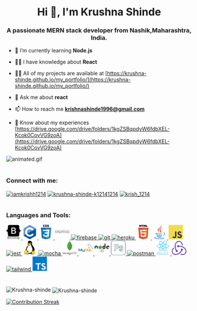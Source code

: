<h1 align="center">Hi 👋, I'm Krushna Shinde</h1>
<h3 align="center">A passionate MERN stack developer from Nashik,Maharashtra, India.</h3>


- 🌱 I’m currently learning **Node.js**

- 👨‍💻 I have knowledge about **React**

- 👨‍💻 All of my projects are available at
[https://krushna-shinde.github.io/my_portfolio/](https://krushna-shinde.github.io/my_portfolio/)

- 💬 Ask me about **react**

- 📫 How to reach me **krishnashinde1996@gmail.com**

- 📄 Know about my experiences
[https://drive.google.com/drive/folders/1kgZSBqpdyW6fdbXEL-Kcok0CovVG9zoA](https://drive.google.com/drive/folders/1kgZSBqpdyW6fdbXEL-Kcok0CovVG9zoA)

<img src="https://www.web24zone.com/wp-content/uploads/2022/09/2c778e_89d09c380b7b4a09bcdbcb329c4734b3_mv2.gif" alt="animated.gif" width="400">


#

<h3 align="left">Connect with me:</h3>
<p align="left">
    <a href="https://twitter.com/iamkrishh1214" target="blank"><img align="center"
            src="https://img.icons8.com/color/256/twitter.png" alt="iamkrishh1214" height="30" width="40" /></a>
    <a href="https://www.linkedin.com/in/krushna-shinde-k12141214/" target="blank"><img align="center"
            src="https://img.icons8.com/color/256/linkedin-circled.png" alt="krushna-shinde-k12141214" height="30"
            width="40" /></a>
    <a href="https://www.instagram.com/krish_1214/" target="blank"><img align="center"
            src="https://img.icons8.com/color/256/instagram-new.png" alt="krish_1214" height="30" width="40" /></a>
</p>

#

<h3 align="left">Languages and Tools:</h3>
<p align="left">  <a href="https://getbootstrap.com" target="_blank" rel="noreferrer"> <img
            src="https://raw.githubusercontent.com/devicons/devicon/master/icons/bootstrap/bootstrap-plain-wordmark.svg"
            alt="bootstrap" width="40" height="40" /> </a> <a href="https://www.cprogramming.com/" target="_blank"
        rel="noreferrer"> <img src="https://raw.githubusercontent.com/devicons/devicon/master/icons/c/c-original.svg"
            alt="c" width="40" height="40" /> </a> <a href="https://www.w3schools.com/css/" target="_blank"
        rel="noreferrer"> <img
            src="https://raw.githubusercontent.com/devicons/devicon/master/icons/css3/css3-original-wordmark.svg"
            alt="css3" width="40" height="40" /> </a> <a href="https://expressjs.com" target="_blank" rel="noreferrer">
        <img src="https://raw.githubusercontent.com/devicons/devicon/master/icons/express/express-original-wordmark.svg"
            alt="express" width="40" height="40" /> </a> <a href="https://firebase.google.com/" target="_blank"
        rel="noreferrer"> <img src="https://www.vectorlogo.zone/logos/firebase/firebase-icon.svg" alt="firebase"
            width="40" height="40" /> </a> <a href="https://git-scm.com/" target="_blank" rel="noreferrer"> <img
            src="https://www.vectorlogo.zone/logos/git-scm/git-scm-icon.svg" alt="git" width="40" height="40" /> </a> <a
        href="https://heroku.com" target="_blank" rel="noreferrer"> <img
            src="https://www.vectorlogo.zone/logos/heroku/heroku-icon.svg" alt="heroku" width="40" height="40" /> </a>
    <a href="https://www.w3.org/html/" target="_blank" rel="noreferrer"> <img
            src="https://raw.githubusercontent.com/devicons/devicon/master/icons/html5/html5-original-wordmark.svg"
            alt="html5" width="40" height="40" /> </a> <a href="https://www.java.com" target="_blank" rel="noreferrer">
        <img src="https://raw.githubusercontent.com/devicons/devicon/master/icons/java/java-original.svg" alt="java"
            width="40" height="40" /> </a> <a href="https://developer.mozilla.org/en-US/docs/Web/JavaScript"
        target="_blank" rel="noreferrer"> <img
            src="https://raw.githubusercontent.com/devicons/devicon/master/icons/javascript/javascript-original.svg"
            alt="javascript" width="40" height="40" /> </a> <a href="https://jestjs.io" target="_blank"
        rel="noreferrer"> <img src="https://www.vectorlogo.zone/logos/jestjsio/jestjsio-icon.svg" alt="jest" width="40"
            height="40" /> </a> <a href="https://www.linux.org/" target="_blank" rel="noreferrer"> <img
            src="https://raw.githubusercontent.com/devicons/devicon/master/icons/linux/linux-original.svg" alt="linux"
            width="40" height="40" /> </a> <a href="https://mochajs.org" target="_blank" rel="noreferrer"> <img
            src="https://www.vectorlogo.zone/logos/mochajs/mochajs-icon.svg" alt="mocha" width="40" height="40" /> </a>
    <a href="https://www.mongodb.com/" target="_blank" rel="noreferrer"> <img
            src="https://raw.githubusercontent.com/devicons/devicon/master/icons/mongodb/mongodb-original-wordmark.svg"
            alt="mongodb" width="40" height="40" /> </a> <a href="https://www.mysql.com/" target="_blank"
        rel="noreferrer"> <img
            src="https://raw.githubusercontent.com/devicons/devicon/master/icons/mysql/mysql-original-wordmark.svg"
            alt="mysql" width="40" height="40" /> </a> <a href="https://nodejs.org" target="_blank" rel="noreferrer">
        <img src="https://raw.githubusercontent.com/devicons/devicon/master/icons/nodejs/nodejs-original-wordmark.svg"
            alt="nodejs" width="40" height="40" /> </a> <a href="https://www.photoshop.com/en" target="_blank"
        rel="noreferrer"> <img
            src="https://raw.githubusercontent.com/devicons/devicon/master/icons/photoshop/photoshop-line.svg"
            alt="photoshop" width="40" height="40" /> </a> <a href="https://postman.com" target="_blank"
        rel="noreferrer"> <img src="https://www.vectorlogo.zone/logos/getpostman/getpostman-icon.svg" alt="postman"
            width="40" height="40" /> </a> <a href="https://reactjs.org/" target="_blank" rel="noreferrer"> <img
            src="https://raw.githubusercontent.com/devicons/devicon/master/icons/react/react-original-wordmark.svg"
            alt="react" width="40" height="40" /> </a> <a href="https://redux.js.org" target="_blank" rel="noreferrer">
        <img src="https://raw.githubusercontent.com/devicons/devicon/master/icons/redux/redux-original.svg" alt="redux"
            width="40" height="40" /> </a> <a href="https://tailwindcss.com/" target="_blank" rel="noreferrer"> <img
            src="https://www.vectorlogo.zone/logos/tailwindcss/tailwindcss-icon.svg" alt="tailwind" width="40"
            height="40" /> </a> <a href="https://www.typescriptlang.org/" target="_blank" rel="noreferrer"> <img
            src="https://raw.githubusercontent.com/devicons/devicon/master/icons/typescript/typescript-original.svg"
            alt="typescript" width="40" height="40" /> </a>
</p>

#
<p><img align="left"
        src="https://github-readme-stats.vercel.app/api/top-langs?username=Krushna-shinde&show_icons=true&locale=en&layout=compact"
        alt="Krushna-shinde" /></p>

<p>&nbsp;<img align="center"
        src="https://github-readme-stats.vercel.app/api?username=Krushna-shinde&show_icons=true&locale=en"
        alt="Krushna-shinde" /></p>

[![Contribution Streak](https://img.shields.io/github/last-commit/krushna-shinde/Resume-Builder?label=Contribution%20Streak&style=flat-square)](https://github.com/krushna-shinde/Resume-Builder)

